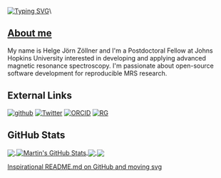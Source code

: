 

[![Typing SVG](https://readme-typing-svg.herokuapp.com?color=%232BBC8A&duration=4000&width=650&lines=Advanced+magnetic+resonance+spectroscopy+of+the+brain;Develop+new+linear-combination+modeling+methods;Investigate+GABA+%26+GSH+and+many+more...;Open+and+reproducible+MRS+research;Open-source+software+development;Tufte-eske+visualization)](https://git.io/typing-svg)\

## [About me](https://hjzollner.github.io/)
My name is Helge Jörn Zöllner and I'm a Postdoctoral Fellow at Johns Hopkins University interested in developing and applying advanced magnetic resonance spectroscopy. I'm passionate about open-source software development for reproducible MRS research.

## External Links
[![github](https://img.shields.io/badge/HJZollner-000000?style=for-the-badge&logo=GitHub&logoColor=2bbc8a)](https://github.com/HJZollner)
[![Twitter](https://img.shields.io/badge/HelgeZollner-000000?style=for-the-badge&logo=Twitter&logoColor=2bbc8a)](https://twitter.com/HelgeZollner)
[![ORCID](https://img.shields.io/badge/ORCID-000000?style=for-the-badge&logo=ORCID&logoColor=2bbc8a)](https://orcid.org/0000-0002-7148-292X)
[![RG](https://img.shields.io/badge/RG-000000?style=for-the-badge&logo=ResearchGate&logoColor=2bbc8a)](https://www.researchgate.net/profile/Helge-Joern-Zoellner)

## GitHub Stats

<a href="https://github.com/HJZollner/github-profile-hjzollner">
  <img align="center" src="https://github-readme-stats.vercel.app/api/top-langs/?username=HJZollner&hide=java,html,tex&title_color=ffffff&text_color=c9cacc&icon_color=2bbc8a&bg_color=1d1f21&langs_count=3" />
</a>
<a href="https://github.com/MartinHeinz/MartinHeinz">
  <img align="center" src="https://github-readme-stats.vercel.app/api?username=HJZollner&show_icons=true&line_height=27&count_private=true&title_color=ffffff&text_color=c9cacc&icon_color=2bbc8a&bg_color=1d1f21" alt="Martin's GitHub Stats" />
</a>

<a href="https://github.com/HJZollner/SpecVis">
  <img align="center" src="https://github-readme-stats.vercel.app/api/pin/?username=HJZollner&repo=SpecVis&title_color=ffffff&text_color=c9cacc&icon_color=2bbc8a&bg_color=1d1f21" />
</a>


<a href="https://github.com/schorschinho/osprey">
  <img align="center" src="https://github-readme-stats.vercel.app/api/pin/?username=Schorschinho&repo=osprey&title_color=ffffff&text_color=c9cacc&icon_color=2bbc8a&bg_color=1d1f21" />
</a>    

<!-- links to social media icons -->

<!-- links to your social media accounts -->

[1]: https://twitter.com/HelgeZollner
[2]: https://github.com/HJZollner


[Inspirational README.md on GitHub and moving svg](https://github.com/DenverCoder1/DenverCoder1)
